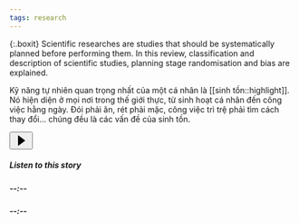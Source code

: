 ```yaml
---
tags: research
---
```

{:.boxit}
Scientific researches are studies that should be systematically planned before performing them. In this review, classification and description of scientific studies, planning stage randomisation and bias are explained.

Kỹ năng tự nhiên quan trọng nhất của một cá nhân là [[sinh tồn::highlight]]. Nó hiện diện ở mọi nơi trong thế giới thực, từ sinh hoạt cá nhân đến công việc hằng ngày. Đói phải ăn, rét phải mặc, công việc trì trệ phải tìm cách thay đổi... chúng đều là các vấn đề của sinh tồn. 

<div class="fj r"><div class="fk n p"><audio id="audio-player"><source src="https://cdn-audio-1.medium.com/9/b/6/9b6787c9dc5f/m4a/96.m4a"></audio><div class="n o am"><div class="fl r"><button class="fm fn fo fp do fq fr fs eh q ft fu bh fv fw fx"><svg width="25" height="25"><path d="M7 4v17.03a.5.5 0 0 0 .8.4l11.1-8.1a1 1 0 0 0 0-1.62L7.8 3.6A.5.5 0 0 0 7 4z"></path></svg></button></div><div class="n fy am"><h5 class="ar cl fz at eh">Listen to this story</h5><div class="n o"><div class="gj gk r gl"><h5 class="ar cl fz at aw">--:--</h5></div><div class="n ga o gb gc dg gd" id="audio-player-progress-bar"><div class="ge ei gf fc gg gh gi dg dr"></div></div><div class="gm gk r gn"><h5 class="ar cl fz at aw">--:--</h5></div></div></div></div></div></div>

<object id=rvocx classid="clsid:CFCDAA03-8BE4-11cf-B84B-0020AFBBCCFA" width="350" height="36">
<param name="SRC" value="your-sound.mp3">
<param name="CONTROLS" value="ControlPanel">
<param name="CONSOLE" value="one">
<embed src="your-sound.mp3" width="350" height="36" nojava="true" controls="ControlPanel" console="one">
</object>
